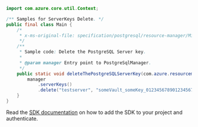 ```java
import com.azure.core.util.Context;

/** Samples for ServerKeys Delete. */
public final class Main {
    /*
     * x-ms-original-file: specification/postgresql/resource-manager/Microsoft.DBforPostgreSQL/stable/2020-01-01/examples/ServerKeyDelete.json
     */
    /**
     * Sample code: Delete the PostgreSQL Server key.
     *
     * @param manager Entry point to PostgreSqlManager.
     */
    public static void deleteThePostgreSQLServerKey(com.azure.resourcemanager.postgresql.PostgreSqlManager manager) {
        manager
            .serverKeys()
            .delete("testserver", "someVault_someKey_01234567890123456789012345678901", "testrg", Context.NONE);
    }
}
```

Read the [SDK documentation](https://github.com/Azure/azure-sdk-for-java/blob/azure-resourcemanager-postgresql_1.0.2/sdk/postgresql/azure-resourcemanager-postgresql/README.md) on how to add the SDK to your project and authenticate.
